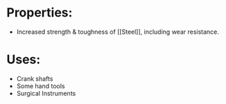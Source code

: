 # Properties:
 - Increased strength & toughness of [[Steel]], including wear resistance.
# Uses:
 - Crank shafts
 - Some hand tools
 - Surgical Instruments